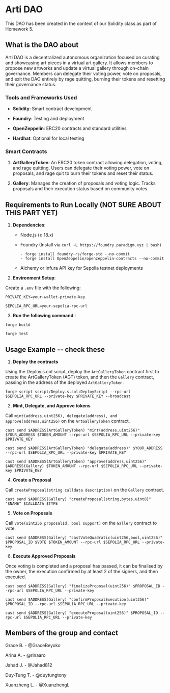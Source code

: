# Arti DAO
 
This DAO has been created in the context of our Solidity class as part of Homework 5.
 
 
## What is the DAO about
 
Arti DAO is a decentralized autonomous organization focused on curating and showcasing art pieces in a virtual art gallery. It allows members to propose new artworks and update a virtual gallery through on-chain governance. Members can delegate their voting power, vote on proposals, and exit the DAO entirely by rage quitting, burning their tokens and resetting their governance status.
 

### Tools and Frameworks Used
 
- **Solidity**: Smart contract development
 
- **Foundry**: Testing and deployment
 
- **OpenZeppelin**: ERC20 contracts and standard utilities
 
- **Hardhat**: Optional for local testing
 

 
### Smart Contracts
 
1. **ArtGalleryToken**: An ERC20 token contract allowing delegation, voting, and rage quitting. Users can delegate their voting power, vote on proposals, and rage quit to burn their tokens and reset their status.
 
2. **Gallery**: Manages the creation of proposals and voting logic. Tracks proposals and their execution status based on community votes.

 
## Requirements to Run Locally (NOT SURE ABOUT THIS PART YET)
 
1. **Dependencies**:
 
   - Node.js (≥ 18.x)
 
   - Foundry (Install via `curl -L https://foundry.paradigm.xyz | bash`)
     ```plaintext
     - forge install foundry-rs/forge-std --no-commit
     - forge install OpenZeppelin/openzeppelin-contracts --no-commit
     ```
   - Alchemy or Infura API key for Sepolia testnet deployments

 
2. **Environment Setup**:
 
Create a `.env` file with the following:
 
```plaintext
PRIVATE_KEY=your-wallet-private-key
 
SEPOLIA_RPC_URL=your-sepolia-rpc-url
```
 
3. **Run the following command** : 
 
```plaintext
forge build
 
forge test
```
 

## Usage Example -- check these

1. **Deploy the contracts**

Using the Deploy.s.col script, deploy the `ArtGalleryToken` contract first to create the ArtGalleryToken (AGT) token, and then the `Gallery` contract, passing in the address of the deployed `ArtGalleryToken`.

```plaintext
forge script script/Deploy.s.sol:DeployScript --rpc-url $SEPOLIA_RPC_URL --private-key $PRIVATE_KEY --broadcast
```

2. **Mint, Delegate, and Approve tokens**

Call `mint(address,uint256), delegate(address), and approve(address,uint256)` on the `ArtGalleryToken` contract.

```plaintext
cast send $ADDRESS(ArtGalleryToken) "mint(address,uint256)" $YOUR_ADDRESS $TOKEN_AMOUNT --rpc-url $SEPOLIA_RPC_URL --private-key $PRIVATE_KEY

cast send $ADDRESS(ArtGalleryToken) "delegate(address)" $YOUR_ADDRESS --rpc-url $SEPOLIA_RPC_URL --private-key $PRIVATE_KEY

cast send $ADDRESS(ArtGalleryToken) "approve(address,uint256)" $ADDRESS(Gallery) $TOKEN_AMOUNT --rpc-url $SEPOLIA_RPC_URL --private-key $PRIVATE_KEY
```
   
4. **Create a Proposal**

Call `createProposal(string calldata description)` on the `Gallery` contract.

```plaintext
cast send $ADDRESS(Gallery) "createProposal(string,bytes,uint8)" "$NAME" $CALLDATA $TYPE
```

5. **Vote on Proposals**

Call `vote(uint256 proposalId, bool support)` on the `Gallery` contract to vote.

```plaintext
cast send $ADDRESS(Gallery) "castVoteQuadratic(uint256,bool,uint256)" $PROPOSAL_ID $VOTE $TOKEN_AMOUNT --rpc-url $SEPOLIA_RPC_URL --private-key 
```

6. **Execute Approved Proposals**

Once voting is completed and a proposal has passed, it can be finalised by the owner, the execution confirmed by at least 2 of the signers, and then executed.

```plaintext
cast send $ADDRESS(Gallery) "finalizeProposal(uint256)" $PROPOSAL_ID --rpc-url $SEPOLIA_RPC_URL --private-key 

cast send $ADDRESS(Gallery) "confirmProposalExecution(uint256)" $PROPOSAL_ID --rpc-url $SEPOLIA_RPC_URL --private-key 

cast send $ADDRESS(Gallery) "executeProposal(uint256)" $PROPOSAL_ID --rpc-url $SEPOLIA_RPC_URL --private-key 
```

 
## Members of the group and contact
 
Grace B. - @GraceBeyoko <br> 
 
Arina A. - @rinaaro <br>

Jahad J. - @Jahad812 <br>

Duy-Tung T. - @duytungtony <br>

Xuanzheng L. - @XuanzhengL <br>

